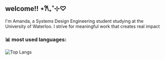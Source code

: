 ## welcome!! ⋆𐙚₊˚⊹♡

I'm Amanda, a Systems Design Engineering student studying at the University of Waterloo. I strive for meaningful work that creates real impact
<!--
**aamnda/aamnda** is a ✨ _special_ ✨ repository because its `README.md` (this file) appears on your GitHub profile.

Here are some ideas to get you started:

- 🔭 I’m currently working on ...
- 🌱 I’m currently learning ...
- 👯 I’m looking to collaborate on ...
- 🤔 I’m looking for help with ...
- 💬 Ask me about ...
- 📫 How to reach me: ...
- 😄 Pronouns: ...
- ⚡ Fun fact: ...
-->

### 📊 most used languages:

![Top Langs](https://github-readme-stats.vercel.app/api/top-langs/?username=aamnda&layout=compact&theme=dracula)

